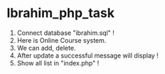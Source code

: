# Ibrahim_php_task

1. Connect database "ibrahim.sql" !
2. Here is Online Course system.
3. We can add, delete.
4. After update a successful message will display !
4. Show all list in "index.php" !
